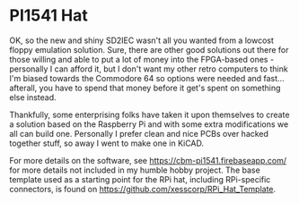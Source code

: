 # PI1541 Hat
OK, so the new and shiny SD2IEC wasn't all you wanted from a lowcost floppy
emulation solution. Sure, there are other good solutions out there for those
willing and able to put a lot of money into the FPGA-based ones - personally
I can afford it, but I don't want my other retro computers to think I'm biased
towards the Commodore 64 so options were needed and fast... afterall, you have
to spend that money before it get's spent on something else instead.

Thankfully, some enterprising folks have taken it upon themselves to create a
solution based on the Raspberry Pi and with some extra modifications we all can
build one. Personally I prefer clean and nice PCBs over hacked together stuff,
so away I went to make one in KiCAD.

For more details on the software, see https://cbm-pi1541.firebaseapp.com/ for
more details not included in my humble hobby project. The base template used as a
starting point for the RPi hat, including RPi-specific connectors, is found on
https://github.com/xesscorp/RPi_Hat_Template.